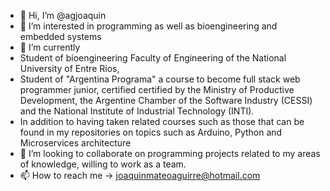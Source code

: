 - 👋 Hi, I’m @agjoaquin
- 👀 I’m interested in programming as well as bioengineering and embedded systems
- 🌱 I’m currently 
- Student of bioengineering Faculty of Engineering of the National University of Entre Ríos, 
- Student of "Argentina Programa" a course to become full stack web programmer junior, certified certified by the Ministry of Productive Development, the Argentine Chamber of the Software Industry (CESSI) and the National Institute of Industrial Technology (INTI).
-    In addition to having taken related courses such as those that can be found in my repositories on topics such as Arduino, Python and Microservices architecture
- 💞️ I’m looking to collaborate on programming projects related to my areas of knowledge, willing to work as a team.
- 📫 How to reach me -> joaquinmateoaguirre@hotmail.com

<!---
agjoaquin/agjoaquin is a ✨ special ✨ repository because its `README.md` (this file) appears on your GitHub profile.
You can click the Preview link to take a look at your changes.
--->
